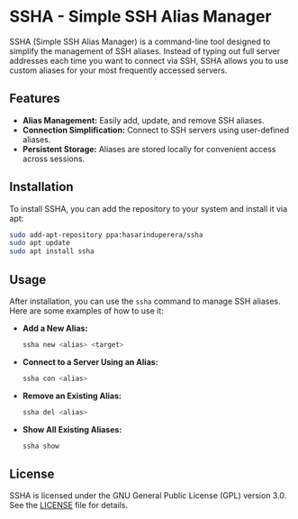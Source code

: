 # SSHA - Simple SSH Alias Manager

SSHA (Simple SSH Alias Manager) is a command-line tool designed to simplify the management of SSH aliases. Instead of typing out full server addresses each time you want to connect via SSH, SSHA allows you to use custom aliases for your most frequently accessed servers.

## Features

- **Alias Management:** Easily add, update, and remove SSH aliases.
- **Connection Simplification:** Connect to SSH servers using user-defined aliases.
- **Persistent Storage:** Aliases are stored locally for convenient access across sessions.

## Installation

To install SSHA, you can add the repository to your system and install it via apt:

```bash
sudo add-apt-repository ppa:hasarinduperera/ssha
sudo apt update
sudo apt install ssha
```

## Usage

After installation, you can use the `ssha` command to manage SSH aliases. Here are some examples of how to use it:


- **Add a New Alias:**

  ```bash
  ssha new <alias> <target>
  ```

- **Connect to a Server Using an Alias:**

  ```bash
  ssha con <alias>
  ```

- **Remove an Existing Alias:**

  ```bash
  ssha del <alias>
  ```

- **Show All Existing Aliases:**

  ```bash
  ssha show
  ```

## License

SSHA is licensed under the GNU General Public License (GPL) version 3.0. See the [LICENSE](LICENSE) file for details.

